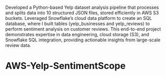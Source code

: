 Developed a Python-based Yelp dataset analysis pipeline that processes and splits data into 10 structured JSON files, stored efficiently in AWS S3 buckets. Leveraged Snowflake’s cloud data platform to create an SQL database, where I built tables (yelp_businesses and yelp_reviews) to perform sentiment analysis on customer reviews. This end-to-end project demonstrates expertise in data engineering, cloud storage (S3), and Snowflake SQL integration, providing actionable insights from large-scale review data.
# AWS-Yelp-SentimentScope

